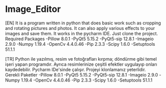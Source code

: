 # Image_Editor

[EN]
It is a program written in python that does basic work such as cropping and rotating pictures and photos. It can also apply various effects to your images and save them.
It works in the pycharm IDE. Just clone the project.
Required Packages
-Pillow 8.0.1
-PyQt5 5.15.2
-PyQt5-sip 12.8.1
-Imageio 2.9.0
-Numpy 1.19.4
-OpenCv 4.4.0.46
-Pip 2.3.3
-Scipy 1.6.0
-Setuptools 51.1.1

[TR] 
Python ile yazılmış, resim ve fotoğrafları kırpma; döndürme gibi temel işeri yapan programdır. Ayrıca resimlerinize çeşitli efektler uygulayıp onları kaydedebilir.
Pycharm IDe'sinde çalışır. Projeyi klonlamanız yeterlidir.
Gerekli Paketler
-Pillow 8.0.1
-PyQt5 5.15.2
-PyQt5-sip 12.8.1
-Imageio 2.9.0
-Numpy 1.19.4
-OpenCv 4.4.0.46
-Pip 2.3.3
-Scipy 1.6.0
-Setuptools 51.1.1



